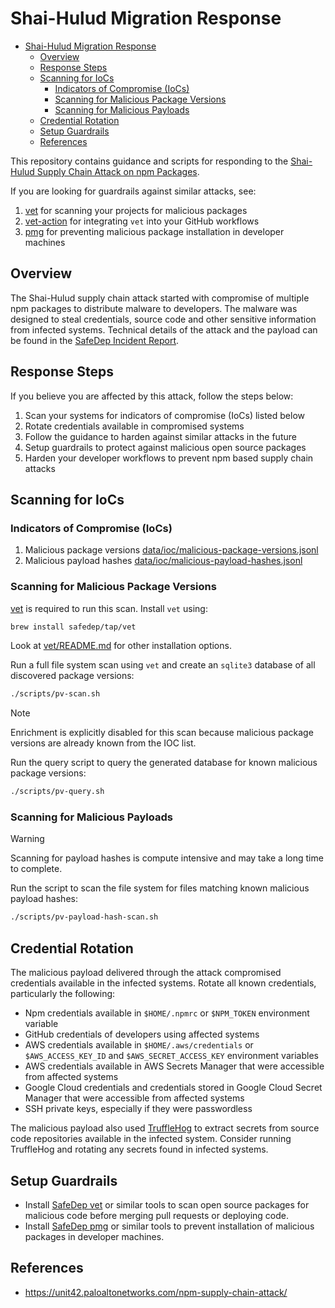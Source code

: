 # Shai-Hulud Migration Response

<!--toc:start-->

- [Shai-Hulud Migration Response](#shai-hulud-migration-response)
  - [Overview](#overview)
  - [Response Steps](#response-steps)
  - [Scanning for IoCs](#scanning-for-iocs)
    - [Indicators of Compromise (IoCs)](#indicators-of-compromise-iocs)
    - [Scanning for Malicious Package Versions](#scanning-for-malicious-package-versions)
    - [Scanning for Malicious Payloads](#scanning-for-malicious-payloads)
  - [Credential Rotation](#credential-rotation)
  - [Setup Guardrails](#setup-guardrails)
  - [References](#references)
  <!--toc:end-->

This repository contains guidance and scripts for responding to the
[Shai-Hulud Supply Chain Attack on npm Packages](https://safedep.io/npm-supply-chain-attack-targeting-maintainers/).

If you are looking for guardrails against similar attacks, see:

1. [vet](https://github.com/safedep/vet) for scanning your projects for
   malicious packages
2. [vet-action](https://github.com/safedep/vet-action) for integrating
   `vet` into your GitHub workflows
3. [pmg](https://github.com/safedep/pmg) for preventing malicious package installation
   in developer machines

## Overview

The Shai-Hulud supply chain attack started with compromise of multiple npm packages to distribute
malware to developers. The malware was designed to steal credentials, source
code and other sensitive information from infected systems. Technical details
of the attack and the payload can be found in the [SafeDep Incident Report](https://safedep.io/npm-supply-chain-attack-targeting-maintainers/).

## Response Steps

If you believe you are affected by this attack, follow the steps below:

1. Scan your systems for indicators of compromise (IoCs) listed below
2. Rotate credentials available in compromised systems
3. Follow the guidance to harden against similar attacks in the future
4. Setup guardrails to protect against malicious open source packages
5. Harden your developer workflows to prevent npm based supply chain attacks

## Scanning for IoCs

### Indicators of Compromise (IoCs)

1. Malicious package versions [data/ioc/malicious-package-versions.jsonl](data/ioc/malicious-package-versions.jsonl)
2. Malicious payload hashes [data/ioc/malicious-payload-hashes.jsonl](data/ioc/malicious-payload-hashes.jsonl)

### Scanning for Malicious Package Versions

[vet](https://github.com/safedep/vet) is required to run this scan. Install `vet` using:

```bash
brew install safedep/tap/vet
```

Look at [vet/README.md](https://github.com/safedep/vet) for other installation options.

Run a full file system scan using `vet` and create an `sqlite3` database of all discovered package versions:

```bash
./scripts/pv-scan.sh
```

> [!NOTE]
> Enrichment is explicitly disabled for this scan because malicious package versions
> are already known from the IOC list.

Run the query script to query the generated database for known malicious package versions:

```bash
./scripts/pv-query.sh
```

### Scanning for Malicious Payloads

> [!WARNING]
> Scanning for payload hashes is compute intensive and may take a long time to complete.

Run the script to scan the file system for files matching known malicious payload hashes:

```bash
./scripts/pv-payload-hash-scan.sh
```

## Credential Rotation

The malicious payload delivered through the attack compromised credentials
available in the infected systems. Rotate all known credentials, particularly
the following:

- Npm credentials available in `$HOME/.npmrc` or `$NPM_TOKEN` environment variable
- GitHub credentials of developers using affected systems
- AWS credentials available in `$HOME/.aws/credentials` or
  `$AWS_ACCESS_KEY_ID` and `$AWS_SECRET_ACCESS_KEY` environment variables
- AWS credentials available in AWS Secrets Manager that were accessible from
  affected systems
- Google Cloud credentials and credentials stored in Google Cloud Secret Manager
  that were accessible from affected systems
- SSH private keys, especially if they were passwordless

The malicious payload also used [TruffleHog](https://github.com/trufflesecurity/trufflehog) to extract
secrets from source code repositories available in the infected system. Consider running TruffleHog and rotating
any secrets found in infected systems.

## Setup Guardrails

- Install [SafeDep vet](https://github.com/safedep/vet) or similar tools to scan open source packages
  for malicious code before merging pull requests or deploying code.
- Install [SafeDep pmg](https://github.com/safedep/pmg) or similar tools to prevent installation of
  malicious packages in developer machines.

## References

- <https://unit42.paloaltonetworks.com/npm-supply-chain-attack/>
